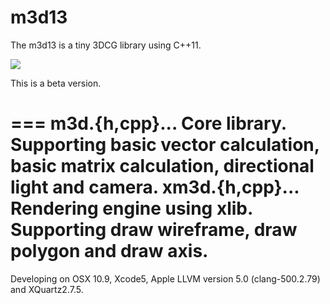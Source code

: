 m3d13
===
The m3d13 is a tiny 3DCG library using C++11.

![](https://raw.github.com/0x0c/m3d13/master/sample2.png)

This is a beta version.

===
	m3d.{h,cpp}...	Core library.
					Supporting basic vector calculation, basic matrix calculation, directional light and camera.
	xm3d.{h,cpp}...	Rendering engine using xlib.
					Supporting draw wireframe, draw polygon and draw axis.
===

Developing on OSX 10.9, Xcode5, Apple LLVM version 5.0 (clang-500.2.79) and XQuartz2.7.5.